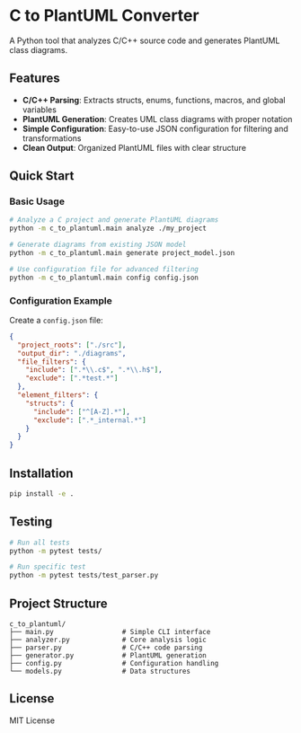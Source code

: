 # C to PlantUML Converter

A Python tool that analyzes C/C++ source code and generates PlantUML class diagrams.

## Features

- **C/C++ Parsing**: Extracts structs, enums, functions, macros, and global variables
- **PlantUML Generation**: Creates UML class diagrams with proper notation
- **Simple Configuration**: Easy-to-use JSON configuration for filtering and transformations
- **Clean Output**: Organized PlantUML files with clear structure

## Quick Start

### Basic Usage

```bash
# Analyze a C project and generate PlantUML diagrams
python -m c_to_plantuml.main analyze ./my_project

# Generate diagrams from existing JSON model
python -m c_to_plantuml.main generate project_model.json

# Use configuration file for advanced filtering
python -m c_to_plantuml.main config config.json
```

### Configuration Example

Create a `config.json` file:

```json
{
  "project_roots": ["./src"],
  "output_dir": "./diagrams",
  "file_filters": {
    "include": [".*\\.c$", ".*\\.h$"],
    "exclude": [".*test.*"]
  },
  "element_filters": {
    "structs": {
      "include": ["^[A-Z].*"],
      "exclude": [".*_internal.*"]
    }
  }
}
```

## Installation

```bash
pip install -e .
```

## Testing

```bash
# Run all tests
python -m pytest tests/

# Run specific test
python -m pytest tests/test_parser.py
```

## Project Structure

```
c_to_plantuml/
├── main.py                 # Simple CLI interface
├── analyzer.py             # Core analysis logic
├── parser.py               # C/C++ code parsing
├── generator.py            # PlantUML generation
├── config.py               # Configuration handling
└── models.py               # Data structures
```

## License

MIT License 